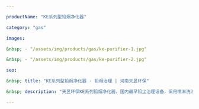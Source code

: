 ```yaml
---

productName: "KE系列型铅烟净化器"

category: "gas"

images:

&nbsp; - "/assets/img/products/gas/ke-purifier-1.jpg"

&nbsp; - "/assets/img/products/gas/ke-purifier-2.jpg"

seo:

&nbsp; title: "KE系列型铅烟净化器 - 铅烟治理 | 河南天昱环保"

&nbsp; description: "天昱环保KE系列铅烟净化器，国内最早铅尘治理设备，采用喷淋洗涤与旋流分离相结合，结构紧凑、占地小、净化效率高。适用于印刷、冶炼、制药、蓄电池等行业的铅烟尘及酸雾废气处理，运行稳定，维护简便。"

---
```






